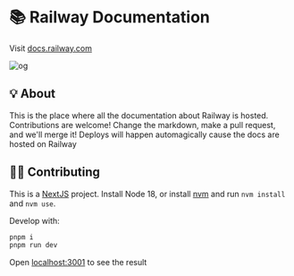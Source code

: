 # 📚 Railway Documentation

Visit [docs.railway.com](https://docs.railway.com)

![og](https://railway.com/og.png)

## 💡 About

This is the place where all the documentation about Railway is hosted. Contributions are welcome! Change the markdown, make a pull request, and we'll merge it! Deploys will happen automagically cause the docs are hosted on Railway

## 🧑‍🔬 Contributing

This is a [NextJS](https://nextjs.org) project. Install Node 18, or install [nvm](https://github.com/nvm-sh/nvm) and run `nvm install` and `nvm use`.

Develop with:

```bash
pnpm i
pnpm run dev
```

Open [localhost:3001](http://localhost:3001) to see the result
